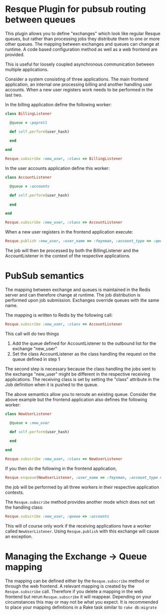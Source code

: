 Resque Plugin for pubsub routing between queues
===============================================

This plugin allows you to define "exchanges" which look like regular Resque queues, but rather than processing jobs they distribute them to one or more other queues. The mapping between exchanges and queues can change at runtime. A code based configuration method as well as a web frontend are provided.

This is useful for loosely coupled asynchronous communication between multiple applications.


Consider a system consisting of three applications. The main frontend application, an internal one processing billing and another handling user accounts. When a new user registers work needs to be performed in the last two.


In the billing application define the following worker:

``` ruby
class BillingListener

  @queue = :payroll

  def self.perform(user_hash)
    
  end

end

Resque.subscribe :new_user, :class => BillingListener
```

In the user accounts application define this worker:
``` ruby
class AccountListener

  @queue = :accounts

  def self.perform(user_hash)
    
  end

end

Resque.subscribe :new_user, :class => AccountListener
```

When a new user registers in the frontend application execute:
``` ruby
Resque.publish :new_user, :user_name => :feynman, :account_type => :qed
```

The job will then be processed by both the BillingListener and the AccountListener in the context of the respective applications.


PubSub semantics
================

The mapping between exchange and queues is maintained in the Redis server and can therefore change at runtime. The job distribution is performed upon job submission. Exchanges override queues with the same name.

The mapping is written to Redis by the following call:
``` ruby
Resque.subscribe :new_user, :class => AccountListener
```

This call will do two things

1. Add the queue defined for AccountListener to the outbound list for the exchange "new_user"
2. Set the class AccountListener as the class handling the request on the queue defined in step 1

The second step is necessary because the class handling the jobs sent to the exchange "new_user" might be different in the respective receiving applications. The receiving class is set by setting the "class" attribute in the Job definition when it is pushed to the queue.

The above semantics allow you to reroute an existing queue. Consider the above example but the frontend application also defines the following worker:

``` ruby
class NewUserListener

  @queue = :new_user

  def self.perform(user_hash)
    
  end

end

Resque.subscribe :new_user, :class => NewUserListener
```

If you then do the following in the frontend application,

``` ruby
Resque.enqueue(NewUserListener, :user_name => :feynman, :account_type => :qed)
```

the job will be performed by all three workers in their respective application contexts.


The `Resque.subscribe` method provides another mode which does not set the handling class:
``` ruby
Resque.subscribe :new_user, :queue => :accounts
```

This will of course only work if the receiving applications have a worker called `NewUserListener`. Using `Resque.publish` with this exchange will cause an exception.


Managing the Exchange -> Queue mapping
======================================

The mapping can be defined either by the `Resque.subscribe` method or through the web frontend. A relevant mapping is created by the `Resque.subscribe` call. Therefore if you delete a mapping in the web frontend but rerun `Resque.subscribe` it will reappear. Depending on your circumstances this may or may not be what you expect. It is recommended to place your mapping definitions in a Rake task similar to  `rake db:migrate`


